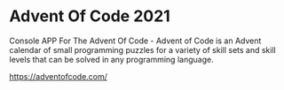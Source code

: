 # Advent Of Code 2021

Console APP For The Advent Of Code - Advent of Code is an Advent calendar of small programming puzzles for a variety of skill sets and skill levels that can be solved in any programming language.

https://adventofcode.com/